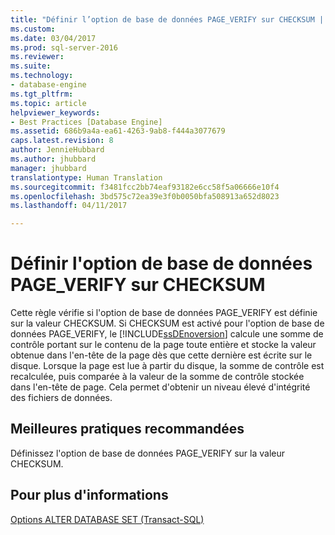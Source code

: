 ```yaml
---
title: "Définir l’option de base de données PAGE_VERIFY sur CHECKSUM | Microsoft Docs"
ms.custom: 
ms.date: 03/04/2017
ms.prod: sql-server-2016
ms.reviewer: 
ms.suite: 
ms.technology:
- database-engine
ms.tgt_pltfrm: 
ms.topic: article
helpviewer_keywords:
- Best Practices [Database Engine]
ms.assetid: 686b9a4a-ea61-4263-9ab8-f444a3077679
caps.latest.revision: 8
author: JennieHubbard
ms.author: jhubbard
manager: jhubbard
translationtype: Human Translation
ms.sourcegitcommit: f3481fcc2bb74eaf93182e6cc58f5a06666e10f4
ms.openlocfilehash: 3bd575c72ea39e3f0b0050bfa508913a652d8023
ms.lasthandoff: 04/11/2017

---
```

# <a name="set-the-pageverify-database-option-to-checksum"></a>Définir l'option de base de données PAGE_VERIFY sur CHECKSUM
  Cette règle vérifie si l'option de base de données PAGE_VERIFY est définie sur la valeur CHECKSUM. Si CHECKSUM est activé pour l'option de base de données PAGE_VERIFY, le [!INCLUDE[ssDEnoversion](../../includes/ssdenoversion-md.md)] calcule une somme de contrôle portant sur le contenu de la page toute entière et stocke la valeur obtenue dans l'en-tête de la page dès que cette dernière est écrite sur le disque. Lorsque la page est lue à partir du disque, la somme de contrôle est recalculée, puis comparée à la valeur de la somme de contrôle stockée dans l'en-tête de page. Cela permet d'obtenir un niveau élevé d'intégrité des fichiers de données.  
  
## <a name="best-practices-recommendations"></a>Meilleures pratiques recommandées  
 Définissez l'option de base de données PAGE_VERIFY sur la valeur CHECKSUM.  
  
## <a name="for-more-information"></a>Pour plus d'informations  
 [Options ALTER DATABASE SET &#40;Transact-SQL&#41;](../../t-sql/statements/alter-database-transact-sql-set-options.md)  
  
  
